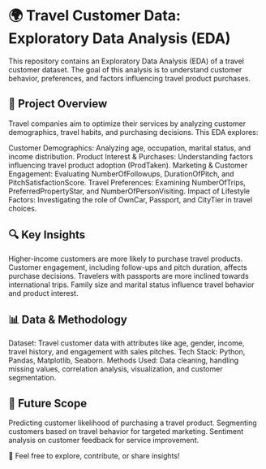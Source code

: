 # 🌍 Travel Customer Data: Exploratory Data Analysis (EDA)
This repository contains an Exploratory Data Analysis (EDA) of a travel customer dataset. The goal of this analysis is to understand customer behavior, preferences, and factors influencing travel product purchases.

## 📌 Project Overview
Travel companies aim to optimize their services by analyzing customer demographics, travel habits, and purchasing decisions. This EDA explores:

Customer Demographics: Analyzing age, occupation, marital status, and income distribution.
Product Interest & Purchases: Understanding factors influencing travel product adoption (ProdTaken).
Marketing & Customer Engagement: Evaluating NumberOfFollowups, DurationOfPitch, and PitchSatisfactionScore.
Travel Preferences: Examining NumberOfTrips, PreferredPropertyStar, and NumberOfPersonVisiting.
Impact of Lifestyle Factors: Investigating the role of OwnCar, Passport, and CityTier in travel choices.

## 🔍 Key Insights
Higher-income customers are more likely to purchase travel products.
Customer engagement, including follow-ups and pitch duration, affects purchase decisions.
Travelers with passports are more inclined towards international trips.
Family size and marital status influence travel behavior and product interest.

## 📊 Data & Methodology
Dataset: Travel customer data with attributes like age, gender, income, travel history, and engagement with sales pitches.
Tech Stack: Python, Pandas, Matplotlib, Seaborn.
Methods Used: Data cleaning, handling missing values, correlation analysis, visualization, and customer segmentation.

## 🚀 Future Scope
Predicting customer likelihood of purchasing a travel product.
Segmenting customers based on travel behavior for targeted marketing.
Sentiment analysis on customer feedback for service improvement.

🔗 Feel free to explore, contribute, or share insights!
